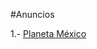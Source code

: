 #Anuncios

1.- [Planeta México](https://www.planetamexico.com.mx/ingenieria-y-proyectos-en-fibra-de-vidrio-F1A0EC30E12D9)
